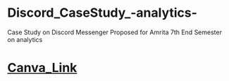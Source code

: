 # Discord_CaseStudy_-analytics-

Case Study on Discord Messenger Proposed for Amrita 7th End Semester on analytics

# [Canva_Link](https://www.canva.com/design/DAFP8HEdML0/d4zUK1wlpa5V718nYE5Xig/view?utm_content=DAFP8HEdML0&utm_campaign=designshare&utm_medium=link2&utm_source=sharebutton")
